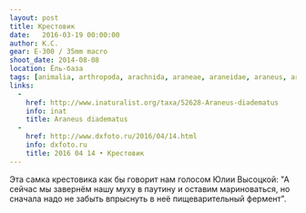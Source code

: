 ```yaml
---
layout: post
title: Крестовик
date:   2016-03-19 00:00:00
author: К.С.
gear: E-300 / 35mm macro
shoot_date: 2014-08-08
location: Ёль-база
tags: [animalia, arthropoda, arachnida, araneae, araneidae, araneus, araneus diadematus]
links:
  -
    href: http://www.inaturalist.org/taxa/52628-Araneus-diadematus
    info: inat
    title: Araneus diadematus
  -
    href: http://www.dxfoto.ru/2016/04/14.html
    info: dxfoto.ru
    title: 2016 04 14 • Крестовик
---
```


Эта самка крестовика как бы говорит нам голосом Юлии Высоцкой: "А сейчас мы завернём нашу муху в паутину и оставим мариноваться, но сначала надо не забыть впрыснуть в неё пищеварительный фермент".
